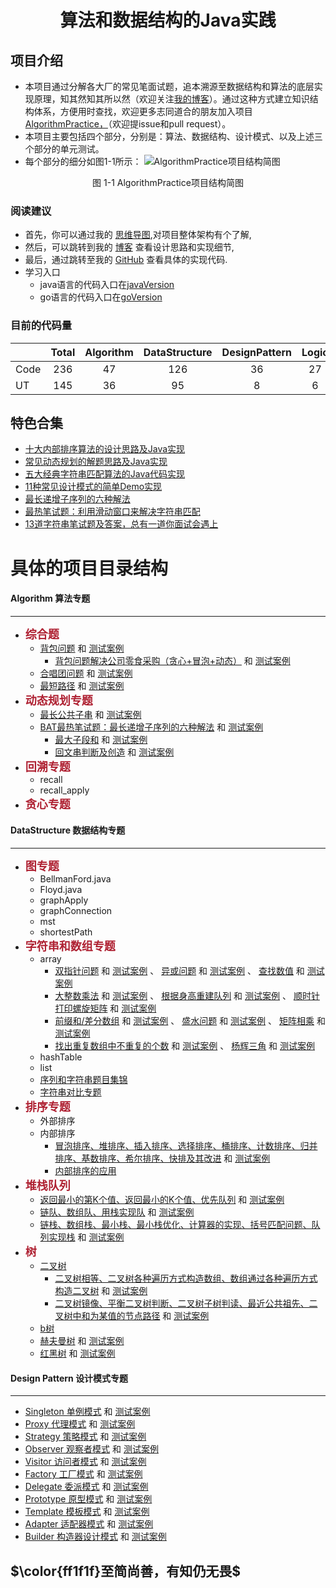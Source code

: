 <center><h1> 算法和数据结构的Java实践  </h1></center>

## 项目介绍
+ 本项目通过分解各大厂的常见笔面试题，追本溯源至数据结构和算法的底层实现原理，知其然知其所以然（欢迎关注[我的博客](https://blog.csdn.net/ljfirst)）。通过这种方式建立知识结构体系，方便用时查找，欢迎更多志同道合的朋友加入项目[AlgorithmPractice，](https://github.com/ljfirst/AlgorithmPractice)（欢迎提issue和pull request）。
+ 本项目主要包括四个部分，分别是：算法、数据结构、设计模式、以及上述三个部分的单元测试。
+ 每个部分的细分如图1-1所示：
![AlgorithmPractice项目结构简图](https://img-blog.csdnimg.cn/20201010114057589.png?x-oss-process=image/watermark,type_ZmFuZ3poZW5naGVpdGk,shadow_10,text_aHR0cHM6Ly9ibG9nLmNzZG4ubmV0L2xqZmlyc3Q=,size_16,color_FFFFFF,t_70#pic_center)
<center>图 1-1 AlgorithmPractice项目结构简图</center>

### 阅读建议
+ 首先，你可以通过我的 [思维导图](https://www.processon.com/mindmap/5cbb5fcae4b09b16ffc06360),对项目整体架构有个了解,
+ 然后，可以跳转到我的 [博客](https://blog.csdn.net/ljfirst) 查看设计思路和实现细节,
+ 最后，通过跳转至我的 [GitHub](https://github.com/ljfirst/Algorithm) 查看具体的实现代码.
+ 学习入口
  + java语言的代码入口在[javaVersion](https://github.com/ljfirst/AlgorithmPractice/tree/master/javaVersion)
  + go语言的代码入口在[goVersion](https://github.com/ljfirst/AlgorithmPractice/tree/master/goVersion)


### 目前的代码量
|             | Total  | Algorithm | DataStructure | DesignPattern |  Logic  |
| --------  |:-----:   |  :----:   |   :-----:     |    :-----:    | :-----: |
| Code   |  236   |    47     |      126       |     36        |   27    |
| UT       |  145   |    36     |      95       |    8        |   6     |

## 特色合集
+ [十大内部排序算法的设计思路及Java实现](https://blog.csdn.net/ljfirst/article/details/102762758)
+ [常见动态规划的解题思路及Java实现](https://blog.csdn.net/ljfirst/article/details/103082359)
+ [五大经典字符串匹配算法的Java代码实现](https://blog.csdn.net/ljfirst/article/details/104448266)
+ [11种常见设计模式的简单Demo实现](https://blog.csdn.net/ljfirst/article/details/105470727)
+ [最长递增子序列的六种解法](https://blog.csdn.net/ljfirst/article/details/106596812)
+ [最热笔试题：利用滑动窗口来解决字符串匹配](https://blog.csdn.net/ljfirst/article/details/106972100)
+ [13道字符串笔试题及答案，总有一道你面试会遇上](https://blog.csdn.net/ljfirst/article/details/106975010)

# 具体的项目目录结构

#### Algorithm 算法专题
 ****
+ <font color=#Af2233 size=4 >**综合题**</font>
  + [背包问题](https://github.com/ljfirst/AlgorithmPractice/tree/master/javaVersion/Algorithm/comprehensive/backpack)  和 [测试案例]()
    + [背包问题解决公司零食采购（贪心+冒泡+动态）](https://blog.csdn.net/ljfirst/article/details/107498635)  和 [测试案例]()
  + [合唱团问题](https://github.com/ljfirst/AlgorithmPractice/tree/master/javaVersion/Algorithm/comprehensive/choir)  和 [测试案例]()
  + [最短路径](https://github.com/ljfirst/AlgorithmPractice/tree/master/javaVersion/Algorithm/comprehensive/shortestDeliveryPath)  和 [测试案例]()
+ <font color=#Af2233 size=4 >**动态规划专题**</font>
  + [最长公共子串](https://github.com/ljfirst/AlgorithmPractice/tree/master/javaVersion/Algorithm/dynamic/dynamicPrimary/lcs)  和 [测试案例]()
  + [BAT最热笔试题：最长递增子序列的六种解法](https://blog.csdn.net/ljfirst/article/details/106596812)  和 [测试案例]()
    + [最大子段和](https://github.com/ljfirst/AlgorithmPractice/tree/master/javaVersion/Algorithm/dynamic/dynamicPrimary/lss)  和 [测试案例]()
    + [回文串判断及创造](https://github.com/ljfirst/AlgorithmPractice/tree/master/javaVersion/Algorithm/dynamic/dynamicPrimary/palindrome)  和 [测试案例]()
+ <font color=#Af2233 size=4 >**回溯专题**</font>
  + recall
  + recall_apply
+ <font color=#Af2233 size=4 >**贪心专题**</font>

#### DataStructure 数据结构专题
 ****
+ <font color=#Af2233 size=4 >**图专题**</font>
  + BellmanFord.java
  + Floyd.java
  + graphApply
  + graphConnection
  + mst
  + shortestPath
+ <font color=#Af2233 size=4 >**字符串和数组专题**</font>
    + array
      + [双指针问题](https://github.com/ljfirst/AlgorithmPractice/tree/master/javaVersion/DataStructure/stringANDline/array/doublePoint) 和 [测试案例](https://github.com/ljfirst/AlgorithmPractice/tree/master/javaVersion/UnitTest/DatastructureTest/stringANDlineTest/arrayTest/doublePointTest) 、 [异或问题](https://github.com/ljfirst/AlgorithmPractice/tree/master/javaVersion/DataStructure/stringANDline/array/exclusiveor) 和 [测试案例](https://github.com/ljfirst/AlgorithmPractice/tree/master/javaVersion/UnitTest/DatastructureTest/stringANDlineTest/arrayTest/exclusiveorTest) 、 [查找数值](https://github.com/ljfirst/AlgorithmPractice/tree/master/javaVersion/DataStructure/stringANDline/array/findValue) 和 [测试案例](https://github.com/ljfirst/AlgorithmPractice/tree/master/javaVersion/UnitTest/DatastructureTest/stringANDlineTest/arrayTest/findValueTest)
      + [大整数乘法](https://github.com/ljfirst/AlgorithmPractice/tree/master/javaVersion/DataStructure/stringANDline/array/BigIntegersMulti.java) 和 [测试案例](https://github.com/ljfirst/AlgorithmPractice/tree/master/javaVersion/UnitTest/DatastructureTest/stringANDlineTest/arrayTest/BigIntegersMultiTest.java) 、 [根据身高重建队列](https://github.com/ljfirst/AlgorithmPractice/tree/master/javaVersion/DataStructure/stringANDline/array/BuildTeambyTall.java) 和 [测试案例](https://github.com/ljfirst/AlgorithmPractice/tree/master/javaVersion/UnitTest/DatastructureTest/stringANDlineTest/arrayTest/BuildTeambyTallTest.java) 、 [顺时针打印螺旋矩阵](https://github.com/ljfirst/AlgorithmPractice/tree/master/javaVersion/DataStructure/stringANDline/array/ClockwiseSpiralMatrix.java) 和 [测试案例](https://github.com/ljfirst/AlgorithmPractice/tree/master/javaVersion/UnitTest/DatastructureTest/stringANDlineTest/arrayTest/ClockwiseSpiralMatrixTest.java)
      + [前缀和/差分数组](https://github.com/ljfirst/AlgorithmPractice/tree/master/javaVersion/DataStructure/stringANDline/array/DiffArray.java) 和 [测试案例](https://github.com/ljfirst/AlgorithmPractice/tree/master/javaVersion/UnitTest/DatastructureTest/stringANDlineTest/arrayTest/DiffArrayTest.java) 、 [盛水问题](https://github.com/ljfirst/AlgorithmPractice/tree/master/javaVersion/DataStructure/stringANDline/array/HoldWater1.java) 和 [测试案例](https://github.com/ljfirst/AlgorithmPractice/tree/master/javaVersion/UnitTest/DatastructureTest/stringANDlineTest/arrayTest/HoldWater1Test.java) 、 [矩阵相乘](https://github.com/ljfirst/AlgorithmPractice/tree/master/javaVersion/DataStructure/stringANDline/array/Matrix_Multiply.java) 和 [测试案例](https://github.com/ljfirst/AlgorithmPractice/tree/master/javaVersion/UnitTest/DatastructureTest/stringANDlineTest/arrayTest/Matrix_MultiplyTest.java)
      + [找出重复数组中不重复的个数](https://github.com/ljfirst/AlgorithmPractice/tree/master/javaVersion/DataStructure/stringANDline/array) 和 [测试案例](https://github.com/ljfirst/AlgorithmPractice/tree/master/javaVersion/UnitTest/DatastructureTest/stringANDlineTest/arrayTest) 、 [杨辉三角](https://github.com/ljfirst/AlgorithmPractice/tree/master/javaVersion/DataStructure/stringANDline/array/YHtriangle.java) 和 [测试案例](https://github.com/ljfirst/AlgorithmPractice/tree/master/javaVersion/UnitTest/DatastructureTest/stringANDlineTest/arrayTest/YHtriangleTest.java)
    + hashTable
    + list
    + [序列和字符串题目集锦](https://github.com/ljfirst/AlgorithmPractice/tree/master/javaVersion/DataStructure/stringANDline/sequenceANDstring)
    + [字符串对比专题](https://github.com/ljfirst/AlgorithmPractice/tree/master/javaVersion/DataStructure/stringANDline/stringCompare)
+ <font color=#Af2233 size=4 >**排序专题**</font>
    + 外部排序
    + 内部排序
      + [冒泡排序、堆排序、插入排序、选择排序、桶排序、计数排序、归并排序、基数排序、希尔排序、快排及其改进](https://github.com/ljfirst/AlgorithmPractice/tree/master/javaVersion/DataStructure/sort/innerSort/innerSortRealize)  和 [测试案例]()
      + [内部排序的应用](https://github.com/ljfirst/AlgorithmPractice/tree/master/javaVersion/DataStructure/sort/innerSort/innerSortApply)
+ <font color=#Af2233 size=4 >**堆栈队列**</font>
    + [返回最小的第K个值、返回最小的K个值、优先队列](https://github.com/ljfirst/AlgorithmPractice/tree/master/javaVersion/DataStructure/stackHeapQueue/heap)  和 [测试案例]()
    + [链队、数组队、用栈实现队](https://github.com/ljfirst/AlgorithmPractice/tree/master/javaVersion/DataStructure/stackHeapQueue/queue)  和 [测试案例]()
    + [链栈、数组栈、最小栈、最小栈优化、计算器的实现、括号匹配问题、队列实现栈](https://github.com/ljfirst/AlgorithmPractice/tree/master/javaVersion/DataStructure/stackHeapQueue/heap)  和 [测试案例]()
+ <font color=#Af2233 size=4 >**树**</font>
    + [二叉树]()
      + [二叉树相等、二叉树各种遍历方式构造数组、数组通过各种遍历方式构造二叉树]()  和 [测试案例]()
      + [二叉树镜像、平衡二叉树判断、二叉树子树判读、最近公共祖先、二叉树中和为某值的节点路径]()  和 [测试案例]()
    + [b树]()
    + [赫夫曼树]()  和 [测试案例]()
    + [红黑树]()  和 [测试案例]()

#### Design Pattern 设计模式专题
 ****
  + [Singleton 单例模式](https://github.com/ljfirst/AlgorithmPractice/tree/master/javaVersion/DesignPattern/single) 和 [测试案例](https://github.com/ljfirst/AlgorithmPractice/tree/master/javaVersion/UnitTest/DesignPatternTest/singleTest)
  + [Proxy 代理模式](https://github.com/ljfirst/AlgorithmPractice/tree/master/javaVersion/DesignPattern/proxy) 和 [测试案例](https://github.com/ljfirst/AlgorithmPractice/tree/master/javaVersion/UnitTest/DesignPatternTest/proxyTest)
  + [Strategy 策略模式](https://github.com/ljfirst/AlgorithmPractice/tree/master/javaVersion/DesignPattern/strategy) 和 [测试案例](https://github.com/ljfirst/AlgorithmPractice/tree/master/javaVersion/UnitTest/DesignPatternTest/strategyTest)
  + [Observer 观察者模式](https://github.com/ljfirst/AlgorithmPractice/tree/master/javaVersion/DesignPattern/observer) 和 [测试案例](https://github.com/ljfirst/AlgorithmPractice/tree/master/javaVersion/UnitTest/DesignPatternTest/observerTest)
  + [Visitor 访问者模式](https://github.com/ljfirst/AlgorithmPractice/tree/master/javaVersion/DesignPattern/visitor) 和 [测试案例](https://github.com/ljfirst/AlgorithmPractice/tree/master/javaVersion/UnitTest/DesignPatternTest)
  + [Factory 工厂模式](https://github.com/ljfirst/AlgorithmPractice/tree/master/javaVersion/DesignPattern/factory) 和 [测试案例](https://github.com/ljfirst/AlgorithmPractice/tree/master/javaVersion/UnitTest/DesignPatternTest)
  + [Delegate 委派模式](https://github.com/ljfirst/AlgorithmPractice/tree/master/javaVersion/DesignPattern) 和 [测试案例](https://github.com/ljfirst/AlgorithmPractice/tree/master/javaVersion/UnitTest/DesignPatternTest)
  + [Prototype 原型模式](https://github.com/ljfirst/AlgorithmPractice/tree/master/javaVersion/DesignPattern) 和 [测试案例](https://github.com/ljfirst/AlgorithmPractice/tree/master/javaVersion/UnitTest/DesignPatternTest)
  + [Template 模板模式](https://github.com/ljfirst/AlgorithmPractice/tree/master/javaVersion/DesignPattern) 和 [测试案例](https://github.com/ljfirst/AlgorithmPractice/tree/master/javaVersion/UnitTest/DesignPatternTest)
  + [Adapter 适配器模式](https://github.com/ljfirst/AlgorithmPractice/tree/master/javaVersion/DesignPattern) 和 [测试案例](https://github.com/ljfirst/AlgorithmPractice/tree/master/javaVersion/UnitTest/DesignPatternTest)
  + [Builder 构造器设计模式](https://github.com/ljfirst/AlgorithmPractice/tree/master/javaVersion/DesignPattern/builder) 和 [测试案例](https://github.com/ljfirst/AlgorithmPractice/tree/master/javaVersion/UnitTest/builderTest)
  
$\color{ff1f1f}至简尚善，有知仍无畏$
---

